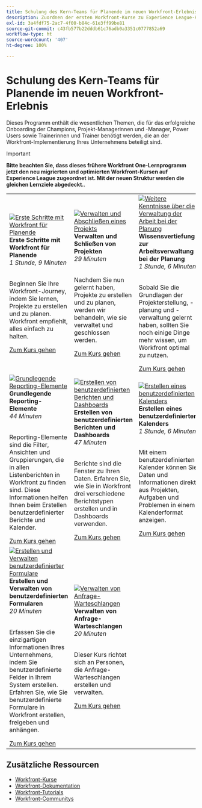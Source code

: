 ```yaml
---
title: Schulung des Kern-Teams für Planende im neuen Workfront-Erlebnis
description: Zuordnen der ersten Workfront-Kurse zu Experience League-Kursen
exl-id: 3a4fdf75-2ac7-4f00-b84c-61e3ff99be81
source-git-commit: c43fb577b22dddb61c76adb0a3351c0777852a69
workflow-type: ht
source-wordcount: '407'
ht-degree: 100%

---
```


# Schulung des Kern-Teams für Planende im neuen Workfront-Erlebnis

Dieses Programm enthält die wesentlichen Themen, die für das erfolgreiche Onboarding der Champions, Projekt-Managerinnen und -Manager, Power Users sowie Trainerinnen und Trainer benötigt werden, die an der Workfront-Implementierung Ihres Unternehmens beteiligt sind.

>[!IMPORTANT]
>
>**Bitte beachten Sie, dass dieses frühere Workfront One-Lernprogramm jetzt den neu migrierten und optimierten Workfront-Kursen auf Experience League zugeordnet ist.  Mit der neuen Struktur werden die gleichen Lernziele abgedeckt.**.

<table>
  <tr>
   <td>
      <a href="https://experienceleague.adobe.com/?recommended=Workfront-U-1-2022.1.planners&amp;lang=de">
      <img alt="Erste Schritte mit Workfront für Planende" src="https://cdn.experienceleague.adobe.com/thumb/get-started-with-workfront-for-planners.png"/>
      </a>
      <div>
         <strong>Erste Schritte mit Workfront für Planende</strong></a>        
<br/><em>1 Stunde, 9 Minuten</em>
      </div>
      <p>
        <br/>
Beginnen Sie Ihre Workfront-Journey, indem Sie lernen, Projekte zu erstellen und zu planen. Workfront empfiehlt, alles einfach zu halten.
      </p>
      <a  rel="noreferrer" target="_blank" href="https://experienceleague.adobe.com/?recommended=Workfront-U-1-2022.1.planners&amp;lang=de" class="spectrum-Button spectrum-Button--primary spectrum-Button--sizeM">
<span class="spectrum-Button-label has-no-wrap has-text-weight-bold">Zum Kurs gehen</span>
</a>
   </td>   
   <td>
      <a href="https://experienceleague.adobe.com/?recommended=Workfront-U-1-2022.2.planners&amp;lang=de">
      <img alt="Verwalten und Abschließen eines Projekts" src="https://cdn.experienceleague.adobe.com/thumb/manage-and-close-a-project.png"/>
      </a>
      <div>
         <strong>Verwalten und Schließen von Projekten</strong></a>         
<br/><em>29 Minuten</em>
      </div>
      <p>
        <br/>
Nachdem Sie nun gelernt haben, Projekte zu erstellen und zu planen, werden wir behandeln, wie sie verwaltet und geschlossen werden.
      </p>
      <a  rel="noreferrer" target="_blank" href="https://experienceleague.adobe.com/?recommended=Workfront-U-1-2022.2.planners&amp;lang=de" class="spectrum-Button spectrum-Button--primary spectrum-Button--sizeM">
<span class="spectrum-Button-label has-no-wrap has-text-weight-bold">Zum Kurs gehen</span>
</a>
   </td>
    <td>
      <a href="https://experienceleague.adobe.com/?recommended=Workfront-U-1-2022.3.planners">
      <img alt="Weitere Kenntnisse über die Verwaltung der Arbeit bei der Planung" src="https://cdn.experienceleague.adobe.com/thumb/create-a-custom-calendar.png"/>
      </a>
      <div>
         <strong>Wissensvertiefung zur Arbeitsverwaltung bei der Planung</strong></a>         
<br/><em>1 Stunde, 6 Minuten</em>
      </div>
      <p>
        <br/>
Sobald Sie die Grundlagen der Projekterstellung, -planung und -verwaltung gelernt haben, sollten Sie noch einige Dinge mehr wissen, um Workfront optimal zu nutzen.
      </p>
      <a  rel="noreferrer" target="_blank" href="https://experienceleague.adobe.com/?recommended=Workfront-U-1-2022.3.planners" class="spectrum-Button spectrum-Button--primary spectrum-Button--sizeM">
<span class="spectrum-Button-label has-no-wrap has-text-weight-bold">Zum Kurs gehen</span>
</a>
   </td>
  </tr>
  <tr>
   <td>
      <a href="https://experienceleague.adobe.com/?recommended=Workfront-U-1-2022.1.reporting&amp;lang=de">
      <img alt="Grundlegende Reporting-Elemente" src="https://cdn.experienceleague.adobe.com/thumb/basic-reporting-elements.png"/>
      </a>
      <div>
         <strong>Grundlegende Reporting-Elemente</strong></a>         
<br/><em>44 Minuten</em>
      </div>
      <p>
        <br/>
Reporting-Elemente sind die Filter, Ansichten und Gruppierungen, die in allen Listenberichten in Workfront zu finden sind. Diese Informationen helfen Ihnen beim Erstellen benutzerdefinierter Berichte und Kalender.
      </p>
      <a  rel="noreferrer" target="_blank" href="https://experienceleague.adobe.com/?recommended=Workfront-U-1-2022.1.reporting&amp;lang=de" class="spectrum-Button spectrum-Button--primary spectrum-Button--sizeM">
<span class="spectrum-Button-label has-no-wrap has-text-weight-bold">Zum Kurs gehen</span>
</a>
   </td>   
   <td>
      <a href="https://experienceleague.adobe.com/?recommended=Workfront-U-1-2022.3.reporting&amp;lang=de">
      <img alt="Erstellen von benutzerdefinierten Berichten und Dashboards" src="https://cdn.experienceleague.adobe.com/thumb/basic-reporting-elements.png"/>
      </a>
      <div>
         <strong>Erstellen von benutzerdefinierten Berichten und Dashboards</strong></a>         
<br/><em>47 Minuten</em>
      </div>
      <p>
        <br/>
Berichte sind die Fenster zu Ihren Daten. Erfahren Sie, wie Sie in Workfront drei verschiedene Berichtstypen erstellen und in Dashboards verwenden.
      </p>
      <a  rel="noreferrer" target="_blank" href="https://experienceleague.adobe.com/?recommended=Workfront-U-1-2022.3.reporting&amp;lang=de" class="spectrum-Button spectrum-Button--primary spectrum-Button--sizeM">
<span class="spectrum-Button-label has-no-wrap has-text-weight-bold">Zum Kurs gehen</span>
</a>
   </td>
    <td>
      <a href="https://experienceleague.adobe.com/?recommended=Workfront-U-1-2022.4.reporting?lang=de">
      <img alt="Erstellen eines benutzerdefinierten Kalenders" src="https://cdn.experienceleague.adobe.com/thumb/create-a-custom-calendar.png"/>
      </a>
      <div>
         <strong>Erstellen eines benutzerdefinierten Kalenders</strong></a>         
<br/><em>1 Stunde, 6 Minuten</em>
      </div>
      <p>
        <br/>
Mit einem benutzerdefinierten Kalender können Sie Daten und Informationen direkt aus Projekten, Aufgaben und Problemen in einem Kalenderformat anzeigen.
      </p>
      <a  rel="noreferrer" target="_blank" href="https://experienceleague.adobe.com/?recommended=Workfront-U-1-2022.4.reporting?lang=de" class="spectrum-Button spectrum-Button--primary spectrum-Button--sizeM">
<span class="spectrum-Button-label has-no-wrap has-text-weight-bold">Zum Kurs gehen</span>
</a>
   </td>
  </tr>
  <tr>
   <td>
      <a href="https://experienceleague.adobe.com/?recommended=Workfront-A-1-2022.1.customforms&amp;lang=de">
      <img alt="Erstellen und Verwalten benutzerdefinierter Formulare" src="https://cdn.experienceleague.adobe.com/thumb/create-and-manage-custom-forms.png"/>
      </a>
      <div>
         <strong>Erstellen und Verwalten von benutzerdefinierten Formularen</strong></a>         
<br/><em>20 Minuten</em>
      </div>
      <p>
        <br/>
Erfassen Sie die einzigartigen Informationen Ihres Unternehmens, indem Sie benutzerdefinierte Felder in Ihrem System erstellen. Erfahren Sie, wie Sie benutzerdefinierte Formulare in Workfront erstellen, freigeben und anhängen.
      </p>
      <a  rel="noreferrer" target="_blank" href="https://experienceleague.adobe.com/?recommended=Workfront-A-1-2022.1.customforms&amp;lang=de" class="spectrum-Button spectrum-Button--primary spectrum-Button--sizeM">
<span class="spectrum-Button-label has-no-wrap has-text-weight-bold">Zum Kurs gehen</span>
</a>
   </td>   
   <td>
      <a href="https://experienceleague.adobe.com/?recommended=Workfront-U-1-2022.1.request-queues&amp;lang=de">
      <img alt="Verwalten von Anfrage-Warteschlangen" src="https://cdn.experienceleague.adobe.com/thumb/request-queue-management.png"/>
      </a>
      <div>
         <strong>Verwalten von Anfrage-Warteschlangen</strong></a>         
<br/><em>20 Minuten</em>
      </div>
      <p>
        <br/>
Dieser Kurs richtet sich an Personen, die Anfrage-Warteschlangen erstellen und verwalten.
      </p>
      <a  rel="noreferrer" target="_blank" href="https://experienceleague.adobe.com/?recommended=Workfront-U-1-2022.1.request-queues&amp;lang=de" class="spectrum-Button spectrum-Button--primary spectrum-Button--sizeM">
<span class="spectrum-Button-label has-no-wrap has-text-weight-bold">Zum Kurs gehen</span>
</a>
   </td>
  </tr>     
</table>

## Zusätzliche Ressourcen

* [Workfront-Kurse](https://experienceleague.adobe.com/?lang=de&amp;Solution=Workfront#courses)
* [Workfront-Dokumentation](https://experienceleague.adobe.com/docs/workfront.html?lang=de)
* [Workfront-Tutorials](https://experienceleague.adobe.com/docs/workfront-learn/tutorials-workfront/home.html?lang=de)
* [Workfront-Communitys](https://experienceleaguecommunities.adobe.com/t5/workfront/ct-p/workfront)
